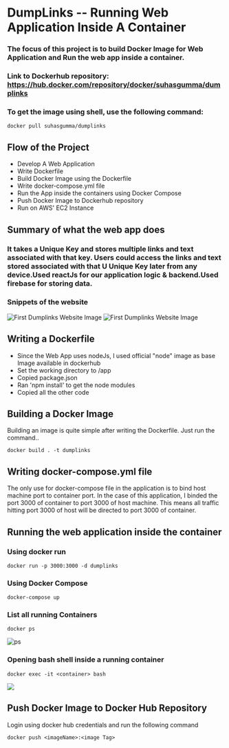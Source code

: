 # DumpLinks -- Running Web Application Inside A Container

### The focus of this project is to build Docker Image for Web Application and Run the web app inside a container.

### Link to Dockerhub repository: https://hub.docker.com/repository/docker/suhasgumma/dumplinks

### To get the image using shell, use the following command:
```
docker pull suhasgumma/dumplinks
```

## Flow of the Project

- Develop A Web Application
- Write Dockerfile 
- Build Docker Image using the Dockerfile
- Write docker-compose.yml file 
- Run the App inside the containers using Docker Compose
- Push Docker Image to Dockerhub repository
- Run on AWS' EC2 Instance


## Summary of what the web app does

### It takes a Unique Key and stores multiple links and text associated with that key. Users could access the links and text stored associated with that U Unique Key later from any device.Used reactJs for our application logic & backend.Used firebase for storing data. 



### Snippets of the website
![First Dumplinks Website Image](https://github.com/suhasgumma/DumpLinks-Web-App-as-Container/blob/master/ReadMe%20Images/Dumplinks2.png)
![First Dumplinks Website Image](https://github.com/suhasgumma/DumpLinks-Web-App-as-Container/blob/master/ReadMe%20Images/Dumplinks1.png)


## Writing a Dockerfile

- Since the Web App uses nodeJs, I used official "node" image as base Image available in dockerhub
- Set the working directory to /app
- Copied package.json
- Ran 'npm install' to get the node modules
- Copied all the other code

## Building a Docker Image

Building an image is quite simple after writing the Dockerfile. Just run the command..
```
docker build . -t dumplinks
```

## Writing docker-compose.yml file
The only use for docker-compose file in the application is to bind host machine port to container port.
In the case of this application, I binded the port 3000 of container to port 3000 of host machine. This means all traffic hitting port 3000 of host will be directed to port 3000 of container.

## Running the web application inside the container

### Using docker run
```
docker run -p 3000:3000 -d dumplinks
```
### Using Docker Compose

```
docker-compose up
```

### List all running Containers
```
docker ps
```
![ps](https://github.com/suhasgumma/DumpLinks-Web-App-as-Container/blob/master/ReadMe%20Images/docker%20ps.png)

### Opening bash shell inside a running container

```
docker exec -it <container> bash
```

![](https://github.com/suhasgumma/DumpLinks-Web-App-as-Container/blob/master/ReadMe%20Images/inside%20the%20container.png)


## Push Docker Image to Docker Hub Repository

Login using docker hub credentials and run the following command

```
docker push <imageName>:<image Tag>
```







